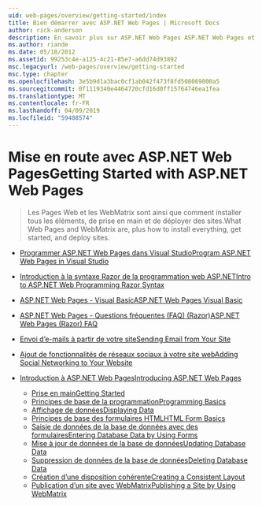 ```yaml
---
uid: web-pages/overview/getting-started/index
title: Bien démarrer avec ASP.NET Web Pages | Microsoft Docs
author: rick-anderson
description: En savoir plus sur ASP.NET Web Pages ASP.NET Web Pages et la nouvelle syntaxe Razor fournissent un moyen rapide, abordable et simple de combiner du code serveur avec HTML t...
ms.author: riande
ms.date: 05/18/2012
ms.assetid: 99253c4e-a125-4c21-85e7-a6dd74d93892
msc.legacyurl: /web-pages/overview/getting-started
msc.type: chapter
ms.openlocfilehash: 3e5b9d1a3bac0cf1ab042f473f8fd508069000a5
ms.sourcegitcommit: 0f1119340e4464720cfd16d0ff15764746ea1fea
ms.translationtype: MT
ms.contentlocale: fr-FR
ms.lasthandoff: 04/09/2019
ms.locfileid: "59408574"
---
```

# <a name="getting-started-with-aspnet-web-pages"></a><span data-ttu-id="05887-103">Mise en route avec ASP.NET Web Pages</span><span class="sxs-lookup"><span data-stu-id="05887-103">Getting Started with ASP.NET Web Pages</span></span>

> <span data-ttu-id="05887-104">Les Pages Web et les WebMatrix sont ainsi que comment installer tous les éléments, de prise en main et de déployer des sites.</span><span class="sxs-lookup"><span data-stu-id="05887-104">What Web Pages and WebMatrix are, plus how to install everything, get started, and deploy sites.</span></span>


- [<span data-ttu-id="05887-105">Programmer ASP.NET Web Pages dans Visual Studio</span><span class="sxs-lookup"><span data-stu-id="05887-105">Program ASP.NET Web Pages in Visual Studio</span></span>](program-asp-net-web-pages-in-visual-studio.md)
- [<span data-ttu-id="05887-106">Introduction à la syntaxe Razor de la programmation web ASP.NET</span><span class="sxs-lookup"><span data-stu-id="05887-106">Intro to ASP.NET Web Programming Razor Syntax</span></span>](introducing-razor-syntax-c.md)
- [<span data-ttu-id="05887-107">ASP.NET Web Pages - Visual Basic</span><span class="sxs-lookup"><span data-stu-id="05887-107">ASP.NET Web Pages Visual Basic</span></span>](introducing-razor-syntax-vb.md)
- [<span data-ttu-id="05887-108">ASP.NET Web Pages - Questions fréquentes (FAQ) (Razor)</span><span class="sxs-lookup"><span data-stu-id="05887-108">ASP.NET Web Pages (Razor) FAQ</span></span>](aspnet-web-pages-razor-faq.md)
- [<span data-ttu-id="05887-109">Envoi d’e-mails à partir de votre site</span><span class="sxs-lookup"><span data-stu-id="05887-109">Sending Email from Your Site</span></span>](11-adding-email-to-your-web-site.md)
- [<span data-ttu-id="05887-110">Ajout de fonctionnalités de réseaux sociaux à votre site web</span><span class="sxs-lookup"><span data-stu-id="05887-110">Adding Social Networking to Your Website</span></span>](13-adding-social-networking-to-your-web-site.md)
- [<span data-ttu-id="05887-111">Introduction à ASP.NET Web Pages</span><span class="sxs-lookup"><span data-stu-id="05887-111">Introducing ASP.NET Web Pages</span></span>](introducing-aspnet-web-pages-2/index.md)

    - [<span data-ttu-id="05887-112">Prise en main</span><span class="sxs-lookup"><span data-stu-id="05887-112">Getting Started</span></span>](introducing-aspnet-web-pages-2/getting-started.md)
    - [<span data-ttu-id="05887-113">Principes de base de la programmation</span><span class="sxs-lookup"><span data-stu-id="05887-113">Programming Basics</span></span>](introducing-aspnet-web-pages-2/intro-to-web-pages-programming.md)
    - [<span data-ttu-id="05887-114">Affichage de données</span><span class="sxs-lookup"><span data-stu-id="05887-114">Displaying Data</span></span>](introducing-aspnet-web-pages-2/displaying-data.md)
    - [<span data-ttu-id="05887-115">Principes de base des formulaires HTML</span><span class="sxs-lookup"><span data-stu-id="05887-115">HTML Form Basics</span></span>](introducing-aspnet-web-pages-2/form-basics.md)
    - [<span data-ttu-id="05887-116">Saisie de données de la base de données avec des formulaires</span><span class="sxs-lookup"><span data-stu-id="05887-116">Entering Database Data by Using Forms</span></span>](introducing-aspnet-web-pages-2/entering-data.md)
    - [<span data-ttu-id="05887-117">Mise à jour de données de la base de données</span><span class="sxs-lookup"><span data-stu-id="05887-117">Updating Database Data</span></span>](introducing-aspnet-web-pages-2/updating-data.md)
    - [<span data-ttu-id="05887-118">Suppression de données de la base de données</span><span class="sxs-lookup"><span data-stu-id="05887-118">Deleting Database Data</span></span>](introducing-aspnet-web-pages-2/deleting-data.md)
    - [<span data-ttu-id="05887-119">Création d’une disposition cohérente</span><span class="sxs-lookup"><span data-stu-id="05887-119">Creating a Consistent Layout</span></span>](introducing-aspnet-web-pages-2/layouts.md)
    - [<span data-ttu-id="05887-120">Publication d’un site avec WebMatrix</span><span class="sxs-lookup"><span data-stu-id="05887-120">Publishing a Site by Using WebMatrix</span></span>](introducing-aspnet-web-pages-2/publishing.md)
